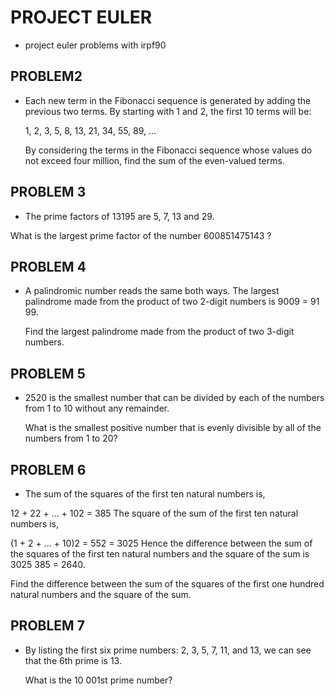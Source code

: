 PROJECT EULER
=============

* project euler problems with irpf90

PROBLEM2
--------

* Each new term in the Fibonacci sequence is generated by adding the previous
  two terms. By starting with 1 and 2, the first 10 terms will be:

  1, 2, 3, 5, 8, 13, 21, 34, 55, 89, ...

  By considering the terms in the Fibonacci sequence whose values do not exceed
  four million, find the sum of the even-valued terms.

PROBLEM 3
----------

* The prime factors of 13195 are 5, 7, 13 and 29.

What is the largest prime factor of the number 600851475143 ?

PROBLEM 4
----------

* A palindromic number reads the same both ways. The largest palindrome made
  from the product of two 2-digit numbers is 9009 = 91  99.

  Find the largest palindrome made from the product of two 3-digit numbers.

PROBLEM 5
----------

* 2520 is the smallest number that can be divided by each of the numbers from
  1 to 10 without any remainder.

  What is the smallest positive number that is evenly divisible by all of the
  numbers from 1 to 20?

PROBLEM 6
----------

* The sum of the squares of the first ten natural numbers is,

12 + 22 + ... + 102 = 385
The square of the sum of the first ten natural numbers is,

(1 + 2 + ... + 10)2 = 552 = 3025
Hence the difference between the sum of the squares of the first ten natural
numbers and the square of the sum is 3025  385 = 2640.

Find the difference between the sum of the squares of the first one hundred
natural numbers and the square of the sum.

PROBLEM 7
----------
* By listing the first six prime numbers: 2, 3, 5, 7, 11, and 13, we can see
  that the 6th prime is 13.

  What is the 10 001st prime number?

